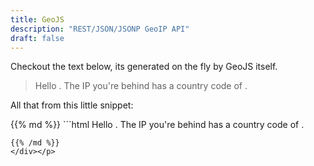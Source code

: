 ```yaml
---
title: GeoJS
description: "REST/JSON/JSONP GeoIP API"
draft: false
---
```


<p>Checkout the text below, its generated on the fly by GeoJS itself.</p>

<blockquote><p>Hello <span id="user_ip"><span class="icon"><i class="loader"></i></span></span>. The IP you're behind has a country code of <span id="user_countrycode"><span class="icon"><i class="loader"></i></span></span>.</p></blockquote>

<p>All that from this little snippet:</p>

<p><div class="text-left">
{{% md %}}
```html
Hello <span id="user_ip"><span class="icon"><i class="loader"></i></span></span>. The IP you're behind has a country code of <span id="user_countrycode"><span class="icon"><i class="loader"></i></span></span>.

<script type="application/javascript">
    function geoip(json){
        var userip      = document.getElementById("user_ip");
        var countrycode = document.getElementById("user_countrycode");
        userip.textContent      = json.ip;
        countrycode.textContent = json.country_code;
    }
</script>
<script async src="https://get.geojs.io/v1/ip/geo.js"></script>
```
{{% /md %}}
</div></p>
